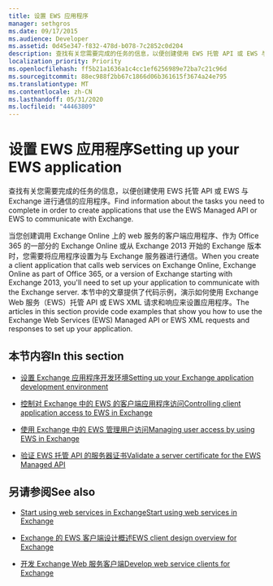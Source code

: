 ```yaml
---
title: 设置 EWS 应用程序
manager: sethgros
ms.date: 09/17/2015
ms.audience: Developer
ms.assetid: 0d45e347-f832-478d-b078-7c2852c0d204
description: 查找有关您需要完成的任务的信息，以便创建使用 EWS 托管 API 或 EWS 与 Exchange 进行通信的应用程序。
localization_priority: Priority
ms.openlocfilehash: ff5b21a1636a1c4cc1ef6256989e72ba7c21c96d
ms.sourcegitcommit: 88ec988f2bb67c1866d06b361615f3674a24e795
ms.translationtype: MT
ms.contentlocale: zh-CN
ms.lasthandoff: 05/31/2020
ms.locfileid: "44463809"
---
```

# <a name="setting-up-your-ews-application"></a><span data-ttu-id="1007d-103">设置 EWS 应用程序</span><span class="sxs-lookup"><span data-stu-id="1007d-103">Setting up your EWS application</span></span>

<span data-ttu-id="1007d-104">查找有关您需要完成的任务的信息，以便创建使用 EWS 托管 API 或 EWS 与 Exchange 进行通信的应用程序。</span><span class="sxs-lookup"><span data-stu-id="1007d-104">Find information about the tasks you need to complete in order to create applications that use the EWS Managed API or EWS to communicate with Exchange.</span></span> 
  
<span data-ttu-id="1007d-105">当您创建调用 Exchange Online 上的 web 服务的客户端应用程序、作为 Office 365 的一部分的 Exchange Online 或从 Exchange 2013 开始的 Exchange 版本时，您需要将应用程序设置为与 Exchange 服务器进行通信。</span><span class="sxs-lookup"><span data-stu-id="1007d-105">When you create a client application that calls web services on Exchange Online, Exchange Online as part of Office 365, or a version of Exchange starting with Exchange 2013, you'll need to set up your application to communicate with the Exchange server.</span></span> <span data-ttu-id="1007d-106">本节中的文章提供了代码示例，演示如何使用 Exchange Web 服务（EWS）托管 API 或 EWS XML 请求和响应来设置应用程序。</span><span class="sxs-lookup"><span data-stu-id="1007d-106">The articles in this section provide code examples that show you how to use the Exchange Web Services (EWS) Managed API or EWS XML requests and responses to set up your application.</span></span>
  
## <a name="in-this-section"></a><span data-ttu-id="1007d-107">本节内容</span><span class="sxs-lookup"><span data-stu-id="1007d-107">In this section</span></span>

- [<span data-ttu-id="1007d-108">设置 Exchange 应用程序开发环境</span><span class="sxs-lookup"><span data-stu-id="1007d-108">Setting up your Exchange application development environment</span></span>](setting-up-your-exchange-application-development-environment.md)
    
- [<span data-ttu-id="1007d-109">控制对 Exchange 中的 EWS 的客户端应用程序访问</span><span class="sxs-lookup"><span data-stu-id="1007d-109">Controlling client application access to EWS in Exchange</span></span>](controlling-client-application-access-to-ews-in-exchange.md)
    
- [<span data-ttu-id="1007d-110">使用 Exchange 中的 EWS 管理用户访问</span><span class="sxs-lookup"><span data-stu-id="1007d-110">Managing user access by using EWS in Exchange</span></span>](managing-user-access-by-using-ews-in-exchange.md)
    
- [<span data-ttu-id="1007d-111">验证 EWS 托管 API 的服务器证书</span><span class="sxs-lookup"><span data-stu-id="1007d-111">Validate a server certificate for the EWS Managed API</span></span>](how-to-validate-a-server-certificate-for-the-ews-managed-api.md)
    
## <a name="see-also"></a><span data-ttu-id="1007d-112">另请参阅</span><span class="sxs-lookup"><span data-stu-id="1007d-112">See also</span></span>


- [<span data-ttu-id="1007d-113">Start using web services in Exchange</span><span class="sxs-lookup"><span data-stu-id="1007d-113">Start using web services in Exchange</span></span>](start-using-web-services-in-exchange.md)
    
- [<span data-ttu-id="1007d-114">Exchange 的 EWS 客户端设计概述</span><span class="sxs-lookup"><span data-stu-id="1007d-114">EWS client design overview for Exchange</span></span>](ews-client-design-overview-for-exchange.md)
    
- [<span data-ttu-id="1007d-115">开发 Exchange Web 服务客户端</span><span class="sxs-lookup"><span data-stu-id="1007d-115">Develop web service clients for Exchange</span></span>](develop-web-service-clients-for-exchange.md)
    

